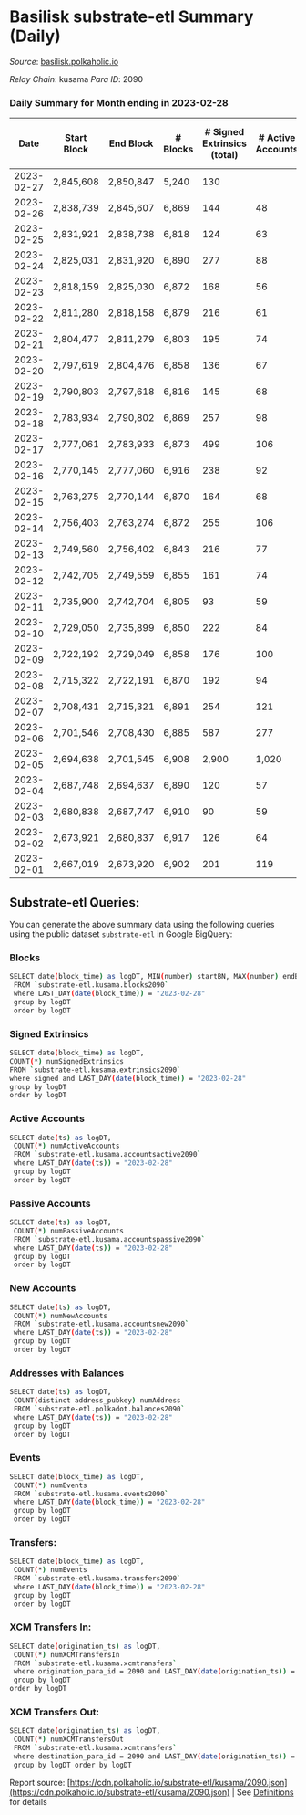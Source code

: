# Basilisk substrate-etl Summary (Daily)

_Source_: [basilisk.polkaholic.io](https://basilisk.polkaholic.io)

*Relay Chain*: kusama
*Para ID*: 2090



### Daily Summary for Month ending in 2023-02-28


| Date | Start Block | End Block | # Blocks | # Signed Extrinsics (total) | # Active Accounts | # Passive | # New | # Addresses with Balances | # Events | # Transfers | # XCM Transfers In | # XCM Transfers Out | Issues | 
| ---- | ----------- | --------- | -------- | --------------------------- | ----------------- | --------- | ----- | ------------------------- | -------- | ----------- | ------------------ | ------------------- | ------ |
| 2023-02-27 | 2,845,608 | 2,850,847 | 5,240 | 130 |  |  |  |  | 17,424 | 177 ($14,046.58) |   |   |  |
| 2023-02-26 | 2,838,739 | 2,845,607 | 6,869 | 144 | 48 | 10 | 2 | 18,361 | 22,726 | 285 ($15,324.67) |   |   |  |
| 2023-02-25 | 2,831,921 | 2,838,738 | 6,818 | 124 | 63 | 10 | 5 | 18,359 | 22,245 | 229 ($8,776.80) |   |   |  |
| 2023-02-24 | 2,825,031 | 2,831,920 | 6,890 | 277 | 88 | 11 | 1 | 18,354 | 24,678 | 486 ($17,375.95) |   |   |  |
| 2023-02-23 | 2,818,159 | 2,825,030 | 6,872 | 168 | 56 | 13 | 9 | 18,353 | 22,808 | 227 ($41,676.83) | 33 ($1,042.33) | 23 ($1,663.35) |  |
| 2023-02-22 | 2,811,280 | 2,818,158 | 6,879 | 216 | 61 | 12 | 4 | 18,344 | 23,713 | 382 ($24,999.96) | 41 ($4,646.90) | 28 ($7,318.02) |  |
| 2023-02-21 | 2,804,477 | 2,811,279 | 6,803 | 195 | 74 | 12 | 2 | 18,340 | 23,245 | 373 ($35,493.82) | 25 ($4,807.38) | 26 ($4,229.31) |  |
| 2023-02-20 | 2,797,619 | 2,804,476 | 6,858 | 136 | 67 | 13 | 2 | 18,338 | 22,386 | 223 ($25,940.49) | 9 ($145.82) | 14 ($2,758.29) |  |
| 2023-02-19 | 2,790,803 | 2,797,618 | 6,816 | 145 | 68 | 13 | 12 | 18,337 | 22,732 | 289 ($12,858.14) | 33 ($2,824.69) | 14 ($4,641.65) |  |
| 2023-02-18 | 2,783,934 | 2,790,802 | 6,869 | 257 | 98 | 10 | 14 | 18,325 | 24,482 | 499 ($21,975.19) | 39 ($5,822.02) | 18 ($5,105.30) |  |
| 2023-02-17 | 2,777,061 | 2,783,933 | 6,873 | 499 | 106 | 12 | 9 | 18,311 | 26,280 | 467 ($17,469.98) | 30 ($1,177.52) | 27 ($5,295.34) |  |
| 2023-02-16 | 2,770,145 | 2,777,060 | 6,916 | 238 | 92 | 17 | 11 | 18,303 | 23,918 | 355 ($23,200.14) | 35 ($4,311.98) | 23 ($4,355.45) |  |
| 2023-02-15 | 2,763,275 | 2,770,144 | 6,870 | 164 | 68 | 8 | 7 | 18,292 | 23,112 | 314 ($12,988.29) | 34 ($4,532.83) | 23 ($11,808.47) |  |
| 2023-02-14 | 2,756,403 | 2,763,274 | 6,872 | 255 | 106 | 10 | 15 | 18,286 | 24,283 | 434 ($39,743.37) | 57 ($12,792.41) | 34 ($1,394.64) |  |
| 2023-02-13 | 2,749,560 | 2,756,402 | 6,843 | 216 | 77 | 10 | 8 | 18,275 | 23,991 | 463 ($52,313.40) | 50 ($5,574.60) | 31 ($12,337.58) |  |
| 2023-02-12 | 2,742,705 | 2,749,559 | 6,855 | 161 | 74 | 12 | 10 | 18,267 | 22,616 | 205 ($5,321.72) | 25 ($177.15) | 31 ($1,505.83) |  |
| 2023-02-11 | 2,735,900 | 2,742,704 | 6,805 | 93 | 59 | 8 | 12 | 18,258 | 21,622 | 91 ($771.60) | 32 ($42.96) | 14 ($518.52) |  |
| 2023-02-10 | 2,729,050 | 2,735,899 | 6,850 | 222 | 84 | 11 | 13 | 18,247 | 23,723 | 319 ($20,080.57) | 47 ($7,520.06) | 27 ($6,268.54) |  |
| 2023-02-09 | 2,722,192 | 2,729,049 | 6,858 | 176 | 100 | 8 | 17 | 18,234 | 22,825 | 195 ($19,440.73) | 46 ($617.80) | 35 ($1,452.84) |  |
| 2023-02-08 | 2,715,322 | 2,722,191 | 6,870 | 192 | 94 | 8 | 31 | 18,218 | 23,271 | 238 ($5,449.93) | 86 ($1,460.49) | 42 ($1,456.32) |  |
| 2023-02-07 | 2,708,431 | 2,715,321 | 6,891 | 254 | 121 | 12 | 50 | 18,187 | 24,266 | 325 ($5,353.73) | 102 ($869.68) | 65 ($590.72) |  |
| 2023-02-06 | 2,701,546 | 2,708,430 | 6,885 | 587 | 277 | 17 | 159 | 18,138 | 28,728 | 637 ($22,284.99) | 248 ($2,034.47) | 191 ($1,645.44) |  |
| 2023-02-05 | 2,694,638 | 2,701,545 | 6,908 | 2,900 | 1,020 | 37 | 1,050 | 17,986 | 66,225 | 3,807 ($28,486.05) | 1,813 ($9,844.17) | 697 ($14,568.13) |  |
| 2023-02-04 | 2,687,748 | 2,694,637 | 6,890 | 120 | 57 | 9 | 4 | 16,936 | 22,262 | 182 ($6,919.68) | 23 ($1,227.80) | 22 ($2,320.49) |  |
| 2023-02-03 | 2,680,838 | 2,687,747 | 6,910 | 90 | 59 | 10 |  | 16,932 | 21,983 | 149 ($10,956.04) | 19 ($681.53) | 14 ($484.98) |  |
| 2023-02-02 | 2,673,921 | 2,680,837 | 6,917 | 126 | 64 | 8 | 2 | 16,935 | 22,478 | 221 ($5,578.26) | 19 ($1,944.94) | 14 ($1,296.90) |  |
| 2023-02-01 | 2,667,019 | 2,673,920 | 6,902 | 201 | 119 | 6 | 5 | 16,933 | 23,079 | 294 ($10,852.69) | 17 ($2,080.72) | 15 ($4,170.88) |  |

## Substrate-etl Queries:
You can generate the above summary data using the following queries using the public dataset `substrate-etl` in Google BigQuery:

### Blocks
```bash
SELECT date(block_time) as logDT, MIN(number) startBN, MAX(number) endBN, COUNT(*) numBlocks 
 FROM `substrate-etl.kusama.blocks2090`  
 where LAST_DAY(date(block_time)) = "2023-02-28" 
 group by logDT 
 order by logDT
```

### Signed Extrinsics
```bash
SELECT date(block_time) as logDT, 
COUNT(*) numSignedExtrinsics 
FROM `substrate-etl.kusama.extrinsics2090`  
where signed and LAST_DAY(date(block_time)) = "2023-02-28" 
group by logDT 
order by logDT
```

### Active Accounts
```bash
SELECT date(ts) as logDT, 
 COUNT(*) numActiveAccounts 
 FROM `substrate-etl.kusama.accountsactive2090` 
 where LAST_DAY(date(ts)) = "2023-02-28" 
 group by logDT 
 order by logDT
```

### Passive Accounts
```bash
SELECT date(ts) as logDT, 
 COUNT(*) numPassiveAccounts 
 FROM `substrate-etl.kusama.accountspassive2090` 
 where LAST_DAY(date(ts)) = "2023-02-28" 
 group by logDT 
 order by logDT
```

### New Accounts
```bash
SELECT date(ts) as logDT, 
 COUNT(*) numNewAccounts 
 FROM `substrate-etl.kusama.accountsnew2090` 
 where LAST_DAY(date(ts)) = "2023-02-28" 
 group by logDT
 order by logDT
```

### Addresses with Balances
```bash
SELECT date(ts) as logDT,
 COUNT(distinct address_pubkey) numAddress 
 FROM `substrate-etl.polkadot.balances2090` 
 where LAST_DAY(date(ts)) = "2023-02-28" 
 group by logDT 
 order by logDT
```

### Events
```bash
SELECT date(block_time) as logDT, 
 COUNT(*) numEvents 
 FROM `substrate-etl.kusama.events2090` 
 where LAST_DAY(date(block_time)) = "2023-02-28" 
 group by logDT 
 order by logDT
```

### Transfers:
```bash
SELECT date(block_time) as logDT, 
 COUNT(*) numEvents 
 FROM `substrate-etl.kusama.transfers2090` 
 where LAST_DAY(date(block_time)) = "2023-02-28" 
 group by logDT 
 order by logDT
```

### XCM Transfers In:
```bash
SELECT date(origination_ts) as logDT, 
 COUNT(*) numXCMTransfersIn 
 FROM `substrate-etl.kusama.xcmtransfers` 
 where origination_para_id = 2090 and LAST_DAY(date(origination_ts)) = "2023-02-28" 
 group by logDT 
order by logDT
```

### XCM Transfers Out:
```bash
SELECT date(origination_ts) as logDT, 
 COUNT(*) numXCMTransfersOut 
 FROM `substrate-etl.kusama.xcmtransfers` 
 where destination_para_id = 2090 and LAST_DAY(date(origination_ts)) = "2023-02-28" 
 group by logDT order by logDT
```


Report source: [https://cdn.polkaholic.io/substrate-etl/kusama/2090.json](https://cdn.polkaholic.io/substrate-etl/kusama/2090.json) | See [Definitions](/DEFINITIONS.md) for details
